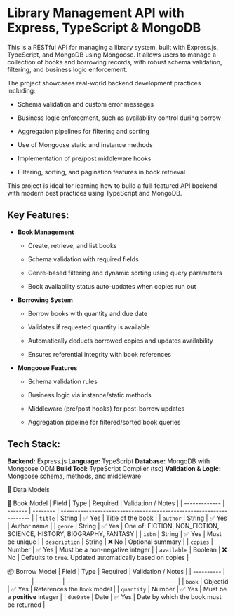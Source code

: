 # Library Management API with Express, TypeScript & MongoDB
This is a RESTful API for managing a library system, built with Express.js, TypeScript, and MongoDB using Mongoose. It allows users to manage a collection of books and borrowing records, with robust schema validation, filtering, and business logic enforcement.

The project showcases real-world backend development practices including:

- Schema validation and custom error messages

- Business logic enforcement, such as availability control during borrow

- Aggregation pipelines for filtering and sorting

- Use of Mongoose static and instance methods

- Implementation of pre/post middleware hooks

- Filtering, sorting, and pagination features in book retrieval

This project is ideal for learning how to build a full-featured API backend with modern best practices using TypeScript and MongoDB.

## Key Features:
- **Book Management**
    - Create, retrieve, and list books

    - Schema validation with required fields

    - Genre-based filtering and dynamic sorting using query parameters

    - Book availability status auto-updates when copies run out

- **Borrowing System**
    - Borrow books with quantity and due date

    - Validates if requested quantity is available

    - Automatically deducts borrowed copies and updates availability

    - Ensures referential integrity with book references

- **Mongoose Features**

    - Schema validation rules

    - Business logic via instance/static methods

    - Middleware (pre/post hooks) for post-borrow updates

    - Aggregation pipeline for filtered/sorted book queries


## Tech Stack:

**Backend:** Express.js
**Language:** TypeScript
**Database:** MongoDB with Mongoose ODM
**Build Tool:** TypeScript Compiler (tsc)
**Validation & Logic:** Mongoose schema, methods, and middleware


🧱 Data Models

📘 Book Model
| Field         | Type    | Required | Validation / Notes                                                  |
| ------------- | ------- | -------- | ------------------------------------------------------------------- |
| `title`       | String  | ✅ Yes    | Title of the book                                                   |
| `author`      | String  | ✅ Yes    | Author name                                                         |
| `genre`       | String  | ✅ Yes    | One of: FICTION, NON\_FICTION, SCIENCE, HISTORY, BIOGRAPHY, FANTASY |
| `isbn`        | String  | ✅ Yes    | Must be unique                                                      |
| `description` | String  | ❌ No     | Optional summary                                                    |
| `copies`      | Number  | ✅ Yes    | Must be a non-negative integer                                      |
| `available`   | Boolean | ❌ No     | Defaults to `true`. Updated automatically based on copies           |


📦 Borrow Model
| Field      | Type     | Required  | Validation / Notes                      |
| ---------- | -------- | --------- | --------------------------------------- |
| `book`     | ObjectId | ✅ Yes    | References the `Book` model             |
| `quantity` | Number   | ✅ Yes    | Must be a **positive** integer          |
| `dueDate`  | Date     | ✅ Yes    | Date by which the book must be returned |
